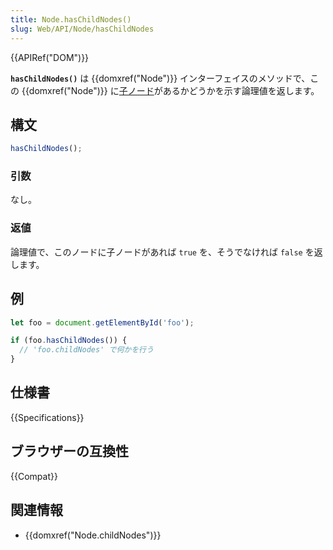 ```yaml
---
title: Node.hasChildNodes()
slug: Web/API/Node/hasChildNodes
---
```

{{APIRef("DOM")}}

**`hasChildNodes()`** は {{domxref("Node")}} インターフェイスのメソッドで、この {{domxref("Node")}} に[子ノード](/ja/docs/Web/API/Node/childNodes)があるかどうかを示す論理値を返します。

## 構文

```js
hasChildNodes();
```

### 引数

なし。

### 返値

論理値で、このノードに子ノードがあれば `true` を、そうでなければ `false` を返します。

## 例

```js
let foo = document.getElementById('foo');

if (foo.hasChildNodes()) {
  // 'foo.childNodes' で何かを行う
}
```

## 仕様書

{{Specifications}}

## ブラウザーの互換性

{{Compat}}

## 関連情報

- {{domxref("Node.childNodes")}}
